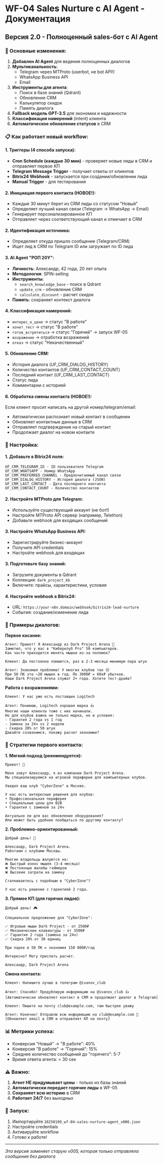 # WF-04 Sales Nurture с AI Agent - Документация

## Версия 2.0 - Полноценный sales-бот с AI Agent

### 🎯 Основные изменения:

1. **Добавлен AI Agent** для ведения полноценных диалогов
2. **Мультиканальность**:
   - Telegram через MTProto (userbot, не bot API!)
   - WhatsApp Business API
   - Email
3. **Инструменты для агента**:
   - Поиск в базе знаний (Qdrant)
   - Обновление CRM
   - Калькулятор скидок
   - Память диалога
4. **Fallback модель GPT-3.5** для экономии и надежности
5. **Классификация намерений** (intent) клиента
6. **Автоматическое обновление статусов** в CRM

### 📋 Как работает новый workflow:

#### 1. Триггеры (4 способа запуска):
- **Cron Schedule (каждые 30 мин)** - проверяет новые лиды в CRM и отправляет первое КП
- **Telegram Message Trigger** - получает ответы от клиентов
- **Bitrix24 Webhook** - запускается при создании/обновлении лида
- **Manual Trigger** - для тестирования

#### 2. Инициация первого контакта (НОВОЕ!):
- Каждые 30 минут берет из CRM лиды со статусом "Новый"
- Определяет лучший канал связи (Telegram → WhatsApp → Email)
- Генерирует персонализированное КП
- Отправляет через соответствующий канал и отмечает в CRM

#### 2. Идентификация источника:
- Определяет откуда пришло сообщение (Telegram/CRM)
- Ищет лид в CRM по Telegram ID или загружает по ID лида

#### 3. AI Agent "РОП 20Y":
- **Личность**: Александр, 42 года, 20 лет опыта
- **Методология**: SPIN-selling
- **Инструменты**:
  - `search_knowledge_base` - поиск в Qdrant
  - `update_crm` - обновление CRM
  - `calculate_discount` - расчет скидок
- **Память**: сохраняет контекст диалога

#### 4. Классификация намерений:
- `интерес_к_цене` → статус "В работе"
- `хочет_тест` → статус "В работе" 
- `готов_встретиться` → статус "Горячий" → запуск WF-05
- `возражение` → отработка возражений
- `отказ` → статус "Некачественный"

#### 5. Обновление CRM:
- История диалога (UF_CRM_DIALOG_HISTORY)
- Количество контактов (UF_CRM_CONTACT_COUNT)
- Последний контакт (UF_CRM_LAST_CONTACT)
- Статус лида
- Комментарии с историей

#### 6. Обработка смены контакта (НОВОЕ!):
Если клиент просит написать на другой номер/telegram/email:
- Автоматически распознает новый контакт в сообщении
- Обновляет контактные данные в CRM
- Отправляет подтверждение на старый контакт
- Продолжает диалог на новом контакте

### 🔧 Настройка:

#### 1. Добавьте в Bitrix24 поля:
```
UF_CRM_TELEGRAM_ID - ID пользователя Telegram
UF_CRM_WHATSAPP - Номер WhatsApp
UF_CRM_PREFERRED_CHANNEL - Предпочитаемый канал связи
UF_CRM_DIALOG_HISTORY - История диалога (JSON)
UF_CRM_LAST_CONTACT - Дата последнего контакта
UF_CRM_CONTACT_COUNT - Количество контактов
```

#### 2. Настройте MTProto для Telegram:
- Используйте существующий аккаунт (не бот!)
- Настройте MTProto API сервер (например, Telethon)
- Добавьте webhook для входящих сообщений

#### 3. Настройте WhatsApp Business API:
- Зарегистрируйте бизнес-аккаунт
- Получите API credentials
- Настройте webhook для входящих

#### 3. Подготовьте базу знаний:
- Загрузите документы в Qdrant
- Коллекция: `dark_project_kb`
- Включите: прайсы, характеристики, условия

#### 4. Настройте webhook в Bitrix24:
- URL: `https://your-n8n.domain/webhook/bitrix24-lead-nurture`
- События: создание/изменение лида

### 💬 Примеры диалогов:

**Первое касание:**
```
Агент: Привет! Я Александр из Dark Project Arena 👋
Заметил, что у вас в "Киберклуб Pro" 50 компьютеров. 
Как часто приходится менять мышки из-за поломок?

Клиент: Да постоянно ломаются, раз в 2-3 месяца минимум пара штук

Агент: Знакомая проблема! У многих клубов так 😔
При 50 ПК это ~20 мышек в год. По 3000₽ = 60к₽ убытков.
Наши Dark Project Arena служат 2+ года. Хотите тест-драйв?
```

**Работа с возражениями:**
```
Клиент: У нас уже есть поставщик Logitech

Агент: Понимаю, Logitech хорошая марка 👍
Многие наши клиенты тоже с них начинали.
Но для клубов важна не только марка, но и условия:
- Гарантия 2 года vs 1 год
- Замена за 24ч vs 2 недели
- Скидка 20% от 50 штук
Давайте созвонимся, покажу расчет экономии?
```

### 🎯 Стратегии первого контакта:

**1. Мягкий подход (рекомендуется):**
```
Привет! 👋

Меня зовут Александр, я из компании Dark Project Arena.
Мы специализируемся на игровой периферии для компьютерных клубов.

Увидел ваш клуб "CyberZone" в Москве.

У нас есть интересные решения для клубов:
• Профессиональная периферия
• Специальные цены для B2B
• Гарантия с заменой за 24ч

Актуально ли для вас обновление оборудования?
Или может быть удобнее пообщаться по другому контакту?
```

**2. Проблемно-ориентированный:**
```
Добрый день! 👋

Александр, Dark Project Arena.
Работаем с клубами Москвы.

Многие владельцы жалуются на:
❌ Быстрый износ мышек (3-4 месяца)
❌ Постоянные жалобы геймеров
❌ Высокие затраты на замену

Сталкиваетесь с подобным в "CyberZone"?

У нас есть решение с гарантией 2 года.
```

**3. Прямое КП (для горячих лидов):**
```
Добрый день! 🎮

Специальное предложение для "CyberZone":

✅ Игровые мыши Dark Project - от 2500₽
✅ Механические клавиатуры - от 3500₽
✅ Гарантия 2 года (замена за 24ч)
✅ Скидка 20% от 30 единиц

При парке в 50 ПК = экономия 150 000₽/год

Интересно? Могу прислать расчет.

Александр, Dark Project Arena
```

**Смена контакта:**
```
Клиент: Напишите лучше в телеграм @ivanov_club

Агент: Спасибо! Продублирую информацию на @ivanov_club 👍
[Автоматически обновляет контакт в CRM и продолжает диалог в Telegram]

Клиент: Пишите на почту club@example.com, там быстрее увижу

Агент: Конечно! Отправлю всю информацию на club@example.com 📧
[Обновляет email в CRM и отправляет КП на почту]
```

### 📊 Метрики успеха:

- Конверсия "Новый" → "В работе": 40%
- Конверсия "В работе" → "Горячий": 15%
- Среднее количество сообщений до "горячего": 5-7
- Время ответа агента: < 30 сек

### ⚠️ Важно:

1. **Агент НЕ придумывает цены** - только из базы знаний
2. **Автоматически передает горячие лиды** в WF-05
3. **Сохраняет всю историю** в CRM
4. **Работает 24/7** без выходных

### 🚀 Запуск:

1. Импортируйте `20250109_wf-04-sales-nurture-agent_v006.json`
2. Настройте credentials
3. Активируйте workflow
4. Готово к работе!

---

*Эта версия заменяет старую v005, которая только отправляла сообщения без диалога*